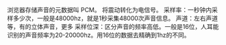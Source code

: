 浏览器存储声音的元数据叫 PCM。
将震动转化为电信号。
采样率：一秒钟内采样多少次，一般是48000hz，就是1秒采集48000次声音信息。
声道：左右声道等，有的立体声音，更多
采样位深：区分声音的频率高低。一般是16位，人耳能识别的声音频率为20-20000hz。用16位的数据去精确到1hz的不同。